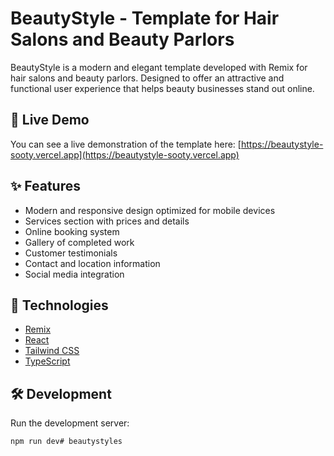 # BeautyStyle - Template for Hair Salons and Beauty Parlors

BeautyStyle is a modern and elegant template developed with Remix for hair salons and beauty parlors. Designed to offer an attractive and functional user experience that helps beauty businesses stand out online.

## 🔗 Live Demo

You can see a live demonstration of the template here:
[https://beautystyle-sooty.vercel.app](https://beautystyle-sooty.vercel.app)

## ✨ Features

- Modern and responsive design optimized for mobile devices
- Services section with prices and details
- Online booking system
- Gallery of completed work
- Customer testimonials
- Contact and location information
- Social media integration

## 🚀 Technologies

- [Remix](https://remix.run/)
- [React](https://reactjs.org/)
- [Tailwind CSS](https://tailwindcss.com/)
- [TypeScript](https://www.typescriptlang.org/)

## 🛠️ Development

Run the development server:

```shellscript
npm run dev# beautystyles
